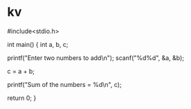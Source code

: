 # kv
#include<stdio.h>
 
int main()
{
   int a, b, c;
   
   printf("Enter two numbers to add\n");
   scanf("%d%d", &a, &b);
   
   c = a + b;
   
   printf("Sum of the numbers = %d\n", c);
   
   return 0;
}
